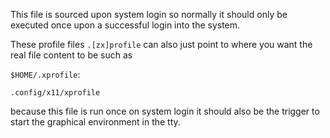 

This file is sourced upon system login so normally it should only be executed once upon a successful login into the system.

These profile files `.[zx]profile` can also just point to where you want the real file content to be such as 

`$HOME/.xprofile`:

```
.config/x11/xprofile
```

because this file is run once on system login it should also be the trigger to start the graphical environment in the tty.
